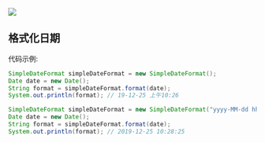 

![](https://pic2.superbed.cn/item/5e02c84376085c3289dd8304.jpg)

## 格式化日期 

代码示例:

```java
SimpleDateFormat simpleDateFormat = new SimpleDateFormat();
Date date = new Date();
String format = simpleDateFormat.format(date);
System.out.println(format); // 19-12-25 上午10:26
```

```java
SimpleDateFormat simpleDateFormat = new SimpleDateFormat("yyyy-MM-dd hh:mm:ss");
Date date = new Date();
String format = simpleDateFormat.format(date);
System.out.println(format); // 2019-12-25 10:28:25
```





